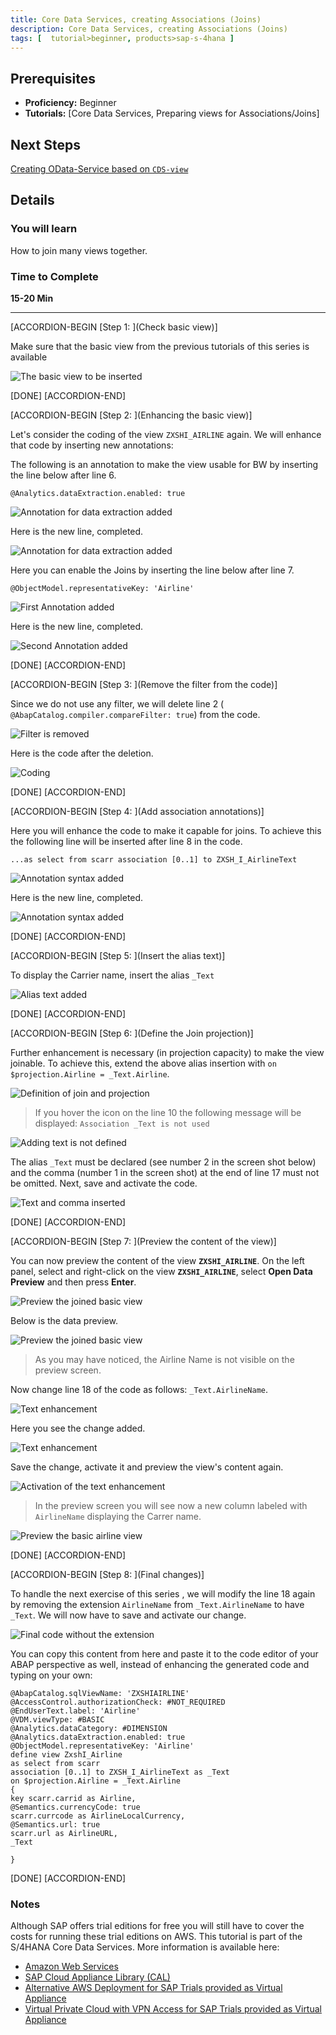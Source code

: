 ```yaml
---
title: Core Data Services, creating Associations (Joins)
description: Core Data Services, creating Associations (Joins)
tags: [  tutorial>beginner, products>sap-s-4hana ]
---
```

## Prerequisites  
 - **Proficiency:** Beginner
 - **Tutorials:** [Core Data  Services, Preparing views for Associations/Joins]

## Next Steps
[Creating OData-Service based on `CDS-view`](http://www.sap.com/developer/tutorials/s4hana-cds-creating-odata-service.html)


## Details
### You will learn  
How to join many views together.

### Time to Complete
**15-20 Min**

---


[ACCORDION-BEGIN [Step 1: ](Check basic view)]

Make sure that the basic view from the previous tutorials of this series is available

![The basic view to be inserted](BasicViewToBeEnhanced_01.png)

[DONE]
[ACCORDION-END]

[ACCORDION-BEGIN [Step 2: ](Enhancing the basic view)]

Let's consider the coding of the view `ZXSHI_AIRLINE` again. We will enhance that code by inserting new annotations:

The following is an annotation to make the view usable for BW by inserting the line below after line 6.

``` abap
@Analytics.dataExtraction.enabled: true  
```

![Annotation for data extraction added](AnnDataExtractionTomakeUsableForBW_02.png)

Here is the new line, completed.

![Annotation for data extraction added](AddAnnotationDataExtractionForBW_03.png)

Here you can enable the Joins by inserting the line below after line 7.

``` abap
@ObjectModel.representativeKey: 'Airline'
```

![First Annotation added](AddAnnotationForAssociationEnabling_04.png)

Here is the new line, completed.

![Second Annotation added](AddAnnotationForAssociationEnabling_05.png)

[DONE]
[ACCORDION-END]

[ACCORDION-BEGIN [Step 3: ](Remove the filter from the code)]

Since we do not use any filter, we will delete line 2 ( `@AbapCatalog.compiler.compareFilter: true`) from the code.

![Filter is removed](FilterRemoving_06.png)

Here is the code after the deletion.

![Coding](CodeAfterFilterRemoving_07.png)


[DONE]
[ACCORDION-END]

[ACCORDION-BEGIN [Step 4: ](Add association annotations)]


Here you will enhance the code to make it capable for joins. To achieve this the following line will be inserted after line 8 in the code.

```abap
...as select from scarr association [0..1] to ZXSH_I_AirlineText
```

![Annotation syntax added](AddingAssociationSyntax_08.png)

Here is the new line, completed.

![Annotation syntax added](AddingAssociationSyntax_09.png)

[DONE]
[ACCORDION-END]

[ACCORDION-BEGIN [Step 5: ](Insert the alias text)]

To display the Carrier name, insert the alias `_Text`

![Alias text added](AddingAliasText_10.png)

[DONE]
[ACCORDION-END]

[ACCORDION-BEGIN [Step 6: ](Define the Join projection)]

Further enhancement is necessary (in projection capacity) to make the view joinable. To achieve this,  extend the above alias insertion with `on $projection.Airline = _Text.Airline`.

![Definition of join and projection](DefineTheJoinProjection_11.png)

> If you hover the icon on the line 10 the following message will be displayed:  `Association _Text is not used`

![Adding text is not defined](_Text_Is_NotDefined_12.png)

The alias `_Text` must be declared (see number 2 in the screen shot below) and the comma (number 1 in the screen shot) at the end of line 17 must not be omitted. Next, save and activate the code.

![ Text and comma inserted](Insert_Text_and_Coma_13.png)

[DONE]
[ACCORDION-END]

[ACCORDION-BEGIN [Step 7: ](Preview the content of the view)]

You can now preview the content of the  view **`ZXSHI_AIRLINE`**. On the left panel, select and right-click on the view **`ZXSHI_AIRLINE`**, select **Open Data Preview** and then press **Enter**.

![Preview the joined basic view](PreviewBasicViewJoined_14.png)   

Below is the data preview.

![Preview the joined basic view](PreviewBasicViewJoined_15.png)

> As you may have noticed, the Airline Name is not visible on the preview screen.

Now change line 18 of the code as follows: `_Text.AirlineName`.

![Text enhancement](Enhance_Text_16.png)

Here you see the change added.

![Text enhancement](Enhance_Text__Activate_Save17.png)

Save the change, activate it and preview the view's content again.

![Activation of the text enhancement](Enhance_Text__Activate_Save18.png)

> In the preview screen you will see now a new column labeled with `AirlineName` displaying the Carrer name.

![Preview the basic airline view ](PreviewBasicViewAirlineName_19.png)

[DONE]
[ACCORDION-END]

[ACCORDION-BEGIN [Step 8: ](Final changes)]

To handle the next exercise of this series , we will modify  the line 18 again by removing the extension `AirlineName` from `_Text.AirlineName` to have `_Text`. We will now have to save and activate our change.

![Final code without the extension](FinalCodeWithoutExtentionAfter_Text_20.png)

You can copy this content from here and paste it to the code editor of your ABAP perspective as well, instead of enhancing the generated code and typing on your own:
``` abap
@AbapCatalog.sqlViewName: 'ZXSHIAIRLINE'
@AccessControl.authorizationCheck: #NOT_REQUIRED
@EndUserText.label: 'Airline'
@VDM.viewType: #BASIC
@Analytics.dataCategory: #DIMENSION
@Analytics.dataExtraction.enabled: true
@ObjectModel.representativeKey: 'Airline'
define view ZxshI_Airline
as select from scarr
association [0..1] to ZXSH_I_AirlineText as _Text
on $projection.Airline = _Text.Airline
{
key scarr.carrid as Airline,
@Semantics.currencyCode: true
scarr.currcode as AirlineLocalCurrency,
@Semantics.url: true
scarr.url as AirlineURL,  
_Text

}
```

[DONE]
[ACCORDION-END]

### Notes

Although SAP offers trial editions for free you will still have to cover the costs for running these trial editions on AWS. This tutorial is part of the S/4HANA Core Data Services. More information is available here:

- [Amazon Web Services](http://aws.amazon.com/)
- [SAP Cloud Appliance Library (CAL)](https://scn.sap.com/community/cloud-appliance-library)
- [Alternative AWS Deployment for SAP Trials provided as Virtual Appliance](https://scn.sap.com/docs/DOC-46908)
- [Virtual Private Cloud with VPN Access for SAP Trials provided as Virtual Appliance](https://scn.sap.com/docs/DOC-46629)
